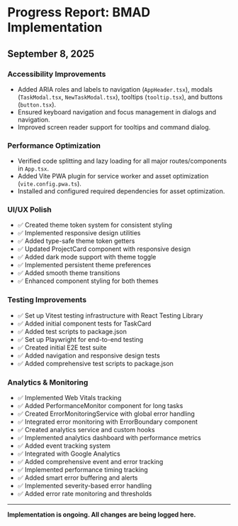 # Progress Report: BMAD Implementation

## September 8, 2025

### Accessibility Improvements
- Added ARIA roles and labels to navigation (`AppHeader.tsx`), modals (`TaskModal.tsx`, `NewTaskModal.tsx`), tooltips (`tooltip.tsx`), and buttons (`button.tsx`).
- Ensured keyboard navigation and focus management in dialogs and navigation.
- Improved screen reader support for tooltips and command dialog.

### Performance Optimization
- Verified code splitting and lazy loading for all major routes/components in `App.tsx`.
- Added Vite PWA plugin for service worker and asset optimization (`vite.config.pwa.ts`).
- Installed and configured required dependencies for asset optimization.

### UI/UX Polish
- ✅ Created theme token system for consistent styling
- ✅ Implemented responsive design utilities
- ✅ Added type-safe theme token getters
- ✅ Updated ProjectCard component with responsive design
- ✅ Added dark mode support with theme toggle
- ✅ Implemented persistent theme preferences
- ✅ Added smooth theme transitions
- ✅ Enhanced component styling for both themes

### Testing Improvements
- ✅ Set up Vitest testing infrastructure with React Testing Library
- ✅ Added initial component tests for TaskCard
- ✅ Added test scripts to package.json
- ✅ Set up Playwright for end-to-end testing
- ✅ Created initial E2E test suite
- ✅ Added navigation and responsive design tests
- ✅ Added comprehensive test scripts to package.json

### Analytics & Monitoring
- ✅ Implemented Web Vitals tracking
- ✅ Added PerformanceMonitor component for long tasks
- ✅ Created ErrorMonitoringService with global error handling
- ✅ Integrated error monitoring with ErrorBoundary component
- ✅ Created analytics service and custom hooks
- ✅ Implemented analytics dashboard with performance metrics
- ✅ Added event tracking system
- ✅ Integrated with Google Analytics
- ✅ Added comprehensive event and error tracking
- ✅ Implemented performance timing tracking
- ✅ Added smart error buffering and alerts
- ✅ Implemented severity-based error handling
- ✅ Added error rate monitoring and thresholds

---

**Implementation is ongoing. All changes are being logged here.**
